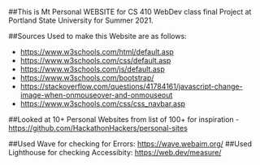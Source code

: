 ##This is Mt Personal WEBSITE for CS 410 WebDev class final Project at Portland State University for Summer 2021.

##Sources Used to make this Website are as follows:
- https://www.w3schools.com/html/default.asp
- https://www.w3schools.com/css/default.asp
- https://www.w3schools.com/js/default.asp
- https://www.w3schools.com/bootstrap/
- https://stackoverflow.com/questions/41784161/javascript-change-image-when-onmouseover-and-onmouseout
- https://www.w3schools.com/css/css_navbar.asp

##Looked at 10+ Personal Websites from list of 100+ for inspiration 
-https://github.com/HackathonHackers/personal-sites

##Used Wave for checking for Errors:  https://wave.webaim.org/
##Used Lighthouse for checking Accessibity: https://web.dev/measure/

